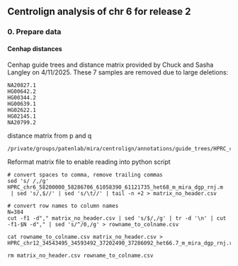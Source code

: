 ## Centrolign analysis of chr 6 for release 2

### 0. Prepare data

#### Cenhap distances

Cenhap guide trees and distance matrix provided by Chuck and Sasha Langley on 4/11/2025. These 7 samples are removed due to large deletions:
```
NA20827.1
HG00642.2
HG00344.2
HG00639.1
HG02622.1
HG02145.1
NA20799.2
```
distance matrix from p and q
```sh
/private/groups/patenlab/mira/centrolign/annotations/guide_trees/HPRC_chr6_58200000_58286706_61058390_61121735_het68_m_mira_dgp_rnj.m
```
Reformat matrix file to enable reading into python script
```
# convert spaces to comma, remove trailing commas
sed 's/ /,/g' HPRC_chr6_58200000_58286706_61058390_61121735_het68_m_mira_dgp_rnj.m
 | sed 's/,$//' | sed 's/\t//' | tail -n +2 > matrix_no_header.csv

# convert row names to column names
N=384
cut -f1 -d"," matrix_no_header.csv | sed 's/$/,/g' | tr -d '\n' | cut -f1-$N -d"," | sed 's/^/0,/g' > rowname_to_colname.csv

cat rowname_to_colname.csv matrix_no_header.csv > HPRC_chr12_34543495_34593492_37202490_37286092_het66.7_m_mira_dgp_rnj.reformatted.m

rm matrix_no_header.csv rowname_to_colname.csv
```
